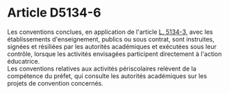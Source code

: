 # Article D5134-6

  
Les conventions conclues, en application de l'article [L. 5134-3,][1] avec les établissements d'enseignement, publics ou sous contrat, sont instruites, signées et résiliées par les autorités académiques et exécutées sous leur contrôle, lorsque les activités envisagées participent directement à l'action éducatrice.   
Les conventions relatives aux activités périscolaires relèvent de la compétence du préfet, qui consulte les autorités académiques sur les projets de convention concernés.

 [1]: /affichCodeArticle.do?cidTexte=LEGITEXT000006072050&idArticle=LEGIARTI000006903527&dateTexte=&categorieLien=cid